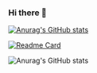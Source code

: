 ### Hi there 👋

<!--
**gokay/gokay** is a ✨ _special_ ✨ repository because its `README.md` (this file) appears on your GitHub profile.

Here are some ideas to get you started:

- 🔭 I’m currently working on ...
- 🌱 I’m currently learning ...
- 👯 I’m looking to collaborate on ...
- 🤔 I’m looking for help with ...
- 💬 Ask me about ...
- 📫 How to reach me: ...
- 😄 Pronouns: ...
- ⚡ Fun fact: ...
-->
[![Anurag's GitHub stats](https://github-readme-stats.vercel.app/api?username=gokay)](https://github.com/gokay)

[![Readme Card](https://github-readme-stats.vercel.app/api/pin/?username=gokay&repo=github-readme-stats)](https://github.com/gokay)

![Anurag's GitHub stats](https://github-readme-stats.vercel.app/api?username=gokay&count_private=true)

